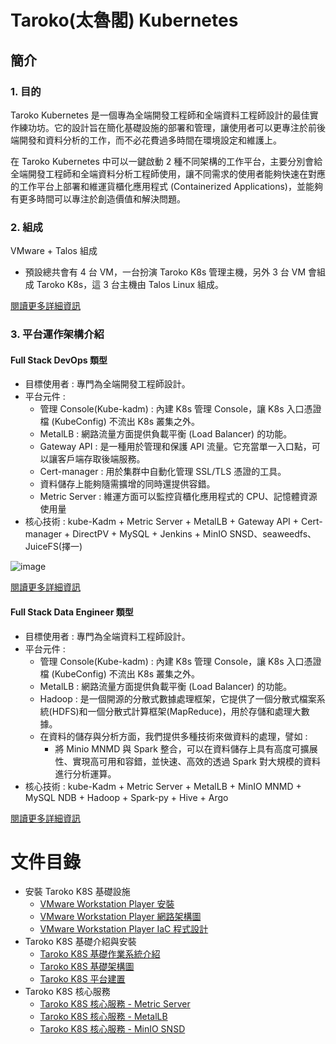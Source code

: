 # Taroko(太魯閣) Kubernetes

## 簡介

### 1. 目的

Taroko Kubernetes 是一個專為全端開發工程師和全端資料工程師設計的最佳實作練功坊。它的設計旨在簡化基礎設施的部署和管理，讓使用者可以更專注於前後端開發和資料分析的工作，而不必花費過多時間在環境設定和維護上。

在 Taroko Kubernetes 中可以一鍵啟動 2 種不同架構的工作平台，主要分別會給全端開發工程師和全端資料分析工程師使用，讓不同需求的使用者能夠快速在對應的工作平台上部署和維運貨櫃化應用程式 (Containerized Applications)，並能夠有更多時間可以專注於創造價值和解決問題。

### 2. 組成
VMware + Talos 組成
- 預設總共會有 4 台 VM，一台扮演 Taroko K8s 管理主機，另外 3 台 VM 會組成 Taroko K8s，這 3 台主機由 Talos Linux 組成。

[閱讀更多詳細資訊](https://github.com/tarokok8s/Tarokok8s/blob/5090dea47b5d76cc2bff134915ce52507fe86fd8/%E6%8A%80%E8%A1%93%E6%96%87%E4%BB%B6/Taroko/Taroko%20K8S%20%E5%9F%BA%E7%A4%8E%E6%9E%B6%E6%A7%8B%E5%9C%96.md)

### 3. 平台運作架構介紹

#### Full Stack DevOps 類型

- 目標使用者 : 專門為全端開發工程師設計。
- 平台元件 : 
    - 管理 Console(Kube-kadm) : 內建 K8s 管理 Console，讓 K8s 入口憑證檔 (KubeConfig) 不流出 K8s 叢集之外。
    - MetalLB : 網路流量方面提供負載平衡 (Load Balancer) 的功能。
    - Gateway API : 是一種用於管理和保護 API 流量。它充當單一入口點，可以讓客戶端存取後端服務。
    - Cert-manager : 用於集群中自動化管理 SSL/TLS 憑證的工具。
    - 資料儲存上能夠隨需擴增的同時還提供容錯。
    - Metric Server : 維運方面可以監控貨櫃化應用程式的 CPU、記憶體資源使用量
- 核心技術 : kube-Kadm + Metric Server + MetalLB + Gateway API + Cert-manager + DirectPV + MySQL + Jenkins + MinIO SNSD、seaweedfs、JuiceFS(擇一)

![image](https://github.com/tarokok8s/Tarokok8s/assets/90317293/a12e9eb3-29f9-4fbb-a66a-2941f5ba1e0a)

[閱讀更多詳細資訊]()

#### Full Stack Data Engineer 類型

- 目標使用者 : 專門為全端資料工程師設計。
- 平台元件 :
    - 管理 Console(Kube-kadm) : 內建 K8s 管理 Console，讓 K8s 入口憑證檔 (KubeConfig) 不流出 K8s 叢集之外。
    - MetalLB : 網路流量方面提供負載平衡 (Load Balancer) 的功能。
    - Hadoop : 是一個開源的分散式數據處理框架，它提供了一個分散式檔案系統(HDFS)和一個分散式計算框架(MapReduce)，用於存儲和處理大數據。
    - 在資料的儲存與分析方面，我們提供多種技術來做資料的處理，譬如 : 
        - 將 Minio MNMD 與 Spark 整合，可以在資料儲存上具有高度可擴展性、實現高可用和容錯，並快速、高效的透過 Spark 對大規模的資料進行分析運算。
- 核心技術 : kube-Kadm + Metric Server + MetalLB + MinIO MNMD + MySQL NDB + Hadoop + Spark-py + Hive + Argo

[閱讀更多詳細資訊]()

# 文件目錄

- 安裝 Taroko K8S 基礎設施
  - [VMware Workstation Player 安裝]()
  - [VMware Workstation Player 網路架構圖]()
  - [VMware Workstation Player IaC 程式設計]()
- Taroko K8S 基礎介紹與安裝
  - [Taroko K8S 基礎作業系統介紹](https://github.com/tarokok8s/Tarokok8s/tree/main/%E6%8A%80%E8%A1%93%E6%96%87%E4%BB%B6/Taroko)
  - [Taroko K8S 基礎架構圖](https://github.com/tarokok8s/Tarokok8s/blob/main/%E6%8A%80%E8%A1%93%E6%96%87%E4%BB%B6/Taroko/Taroko%20K8S%20%E5%9F%BA%E7%A4%8E%E6%9E%B6%E6%A7%8B%E5%9C%96.md)
  - [Taroko K8S 平台建置](https://github.com/tarokok8s/Tarokok8s/blob/main/%E6%8A%80%E8%A1%93%E6%96%87%E4%BB%B6/Taroko/Taroko%20K8S%20%E5%B9%B3%E5%8F%B0%E5%BB%BA%E7%BD%AE.md)
- Taroko K8S 核心服務
  - [Taroko K8S 核心服務 - Metric Server]()
  - [Taroko K8S 核心服務 - MetalLB]()
  - [Taroko K8S 核心服務 - MinIO SNSD]()
